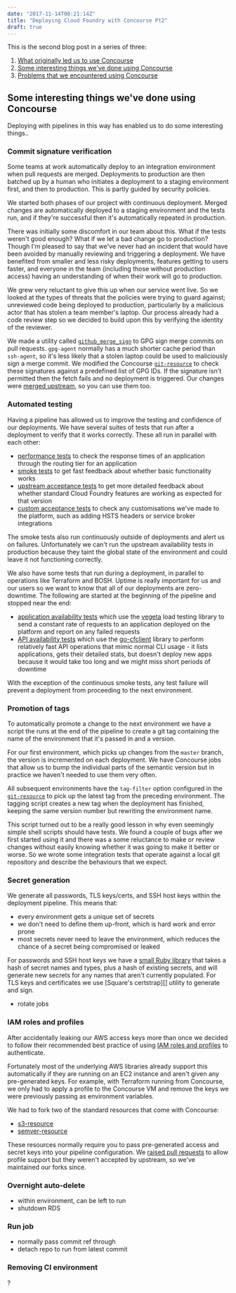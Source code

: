 ```yaml
---
date: "2017-11-14T08:21:14Z"
title: "Deploying Cloud Foundry with Concourse Pt2"
draft: true
---
```


This is the second blog post in a series of three:

1. [What originally led us to use Concourse][pt1]
1. [Some interesting things we've done using Concourse][pt2]
1. [Problems that we encountered using Concourse][pt3]

[pt1]: XXX
[pt2]: XXX
[pt3]: XXX

## Some interesting things we've done using Concourse

Deploying with pipelines in this way has enabled us to do some interesting
things..

### Commit signature verification

Some teams at work automatically deploy to an integration environment when
pull requests are merged. Deployments to production are then batched up by a
human who initiates a deployment to a staging environment first, and then to
production. This is partly guided by security policies.

We started both phases of our project with continuous deployment. Merged
changes are automatically deployed to a staging environment and the tests
run, and if they're successful then it's automatically repeated in
production.

There was initially some discomfort in our team about this. What if the
tests weren't good enough? What if we let a bad change go to production?
Though I'm pleased to say that we've never had an incident that would have
been avoided by manually reviewing and triggering a deployment. We have
benefited from smaller and less risky deployments, features getting to users
faster, and everyone in the team (including those without production access)
having an understanding of when their work will go to production.

We grew very reluctant to give this up when our service went live. So we
looked at the types of threats that the policies were trying to guard
against; unreviewed code being deployed to production, particularly by a
malicious actor that has stolen a team member's laptop. Our process already
had a code review step so we decided to build upon this by verifying the
identity of the reviewer.

We made a utility called [`github_merge_sign`][] to GPG sign merge commits on pull
requests. `gpg-agent` normally has a much shorter cache period than
`ssh-agent`, so it's less likely that a stolen laptop could be used to
maliciously sign a merge commit. We modified the Concourse
[`git-resource`][] to check these signatures against a predefined list of
GPG IDs. If the signature isn't permitted then the fetch fails and no
deployment is triggered. Our changes were [merged upstream][gpg-pr], so you
can use them too.

[`github_merge_sign`]: https://github.com/alphagov/paas-github_merge_sign
[`git-resource`]: https://github.com/concourse/git-resource
[gpg-pr]: https://github.com/concourse/git-resource/pull/76

### Automated testing

Having a pipeline has allowed us to improve the testing and confidence of
our deployments. We have several suites of tests that run after a deployment
to verify that it works correctly. These all run in parallel with each
other:

- [performance tests][]
  to check the response times of an application through the routing tier for
  an application
- [smoke tests][]
  to get fast feedback about whether basic functionality works
- [upstream acceptance tests][]
  to get more detailed feedback about whether standard Cloud Foundry
  features are working as expected for that version
- [custom acceptance tests][]
  to check any customisations we've made to the platform, such as adding
  HSTS headers or service broker integrations

[smoke tests]: https://github.com/cloudfoundry/cf-smoke-tests
[upstream acceptance tests]: https://github.com/cloudfoundry/cf-acceptance-tests
[custom acceptance tests]: https://github.com/alphagov/paas-cf/tree/prod-0.1.82/platform-tests/src/platform/acceptance
[performance tests]: https://github.com/alphagov/paas-cf/tree/prod-0.1.82/platform-tests/src/platform/performance

The smoke tests also run continuously outside of deployments and alert us on
failures. Unfortunately we can't run the upstream availability tests in
production because they taint the global state of the environment and could
leave it not functioning correctly.

We also have some tests that run during a deployment, in parallel to
operations like Terraform and BOSH. Uptime is really important for us and
our users so we want to know that all of our deployments are zero-downtime.
The following are started at the beginning of the pipeline and stopped near
the end:

- [application availability tests][]
  which use the [vegeta][] load testing library to send a constant rate of
  requests to an application deployed on the platform and report on any
  failed requests
- [API availability tests][]
  which use the [go-cfclient][] library to perform relatively fast API
  operations that mimic normal CLI usage - it lists applications, gets their
  detailed stats, but doesn't deploy new apps because it would take too long
  and we might miss short periods of downtime

[API availability tests]: https://github.com/alphagov/paas-cf/tree/prod-0.1.82/platform-tests/src/platform/availability/api
[go-cfclient]: https://github.com/cloudfoundry-community/go-cfclient
[application availability tests]: https://github.com/alphagov/paas-cf/tree/prod-0.1.82/platform-tests/src/platform/availability/app
[vegeta]: https://github.com/tsenart/vegeta

With the exception of the continuous smoke tests, any test failure will
prevent a deployment from proceeding to the next environment.

### Promotion of tags

To automatically promote a change to the next environment we have a script
the runs at the end of the pipeline to create a git tag containing the name
of the environment that it's passed in and a version.

For our first environment, which picks up changes from the `master` branch,
the version is incremented on each deployment. We have Concourse jobs that
allow us to bump the individual parts of the semantic version but in
practice we haven't needed to use them very often.

All subsequent environments have the `tag-filter` option configured in the
[`git-resource`][] to pick up the latest tag from the preceding environment.
The tagging script creates a new tag when the deployment has finished,
keeping the same version number but rewriting the environment name.

[`git-resource`]: https://github.com/concourse/git-resource

This script turned out to be a really good lesson in why even seemingly
simple shell scripts should have tests. We found a couple of bugs after we
first started using it and there was a some reluctance to make or review
changes without easily knowing whether it was going to make it better or
worse. So we wrote some integration tests that operate against a local git
repository and describe the behaviours that we expect.

### Secret generation

We generate all passwords, TLS keys/certs, and SSH host keys within the
deployment pipeline. This means that:

- every environment gets a unique set of secrets
- we don't need to define them up-front, which is hard work and error prone
- most secrets never need to leave the environment, which reduces the
  chance of a secret being compromised or leaked

For passwords and SSH host keys we have a [small Ruby library][] that takes
a hash of secret names and types, plus a hash of existing secrets, and will
generate new secrets for any names that aren't currently populated. For TLS
keys and certificates we use [Square's certstrap][] utility to generate and
sign.

[small Ruby library]: https://github.com/alphagov/paas-cf/blob/prod-0.1.82/manifests/shared/lib/secret_generator.rb
[certstrap]: https://github.com/square/certstrap

- rotate jobs

### IAM roles and profiles

After accidentally leaking our AWS access keys more than once we decided to
follow their recommended best practice of using [IAM roles and
profiles][iam-adr] to authenticate.

Fortunately most of the underlying AWS libraries already support this
automatically if they are running on an EC2 instance and aren't given any
pre-generated keys. For example, with Terraform running from Concourse, we
only had to apply a profile to the Concourse VM and remove the keys we were
previously passing as environment variables.

[iam-adr]: https://government-paas-team-manual.readthedocs.io/en/latest/architecture_decision_records/ADR003-AWS-credentials/

We had to fork two of the standard resources that come with Concourse:

- [s3-resource](https://github.com/concourse/s3-resource)
- [semver-resource](https://github.com/concourse/semver-resource)

These resources normally require you to pass pre-generated access and secret
keys into your pipeline configuration. We [raised pull requests][iam-pr] to
allow profile support but they weren't accepted by upstream, so we've
maintained our forks since.

[iam-pr]: https://github.com/concourse/s3-resource/pull/22

### Overnight auto-delete

- within environment, can be left to run
- shutdown RDS

### Run job

- normally pass commit ref through
- detach repo to run from latest commit

### Removing CI environment

?
